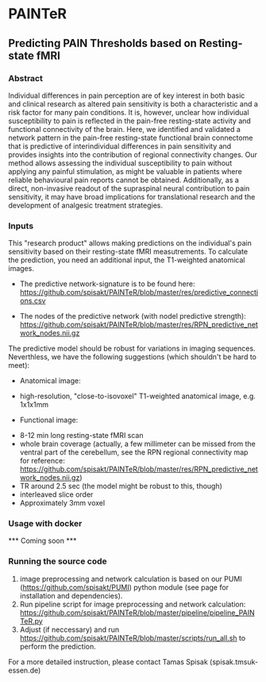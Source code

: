 # PAINTeR
## Predicting PAIN Thresholds based on Resting-state fMRI

### Abstract
Individual differences in pain perception are of key interest in both basic and clinical research as altered pain sensitivity is both a characteristic and a risk factor for many pain conditions.
It is, however, unclear how individual susceptibility to pain is reflected in the pain-free resting-state activity and functional connectivity of the brain.
Here, we identified and validated a network pattern in the pain-free resting-state functional brain connectome that is predictive of interindividual differences in pain sensitivity and provides insights into the contribution of regional connectivity changes.
Our method allows assessing the individual susceptibility to pain without applying any painful stimulation, as might be valuable in patients where reliable behavioural pain reports cannot be obtained. Additionally, as a direct, non-invasive readout of the supraspinal neural contribution to pain sensitivity, it may have broad implications for translational research and the development of analgesic treatment strategies.

### Inputs
This "research product" allows making predictions on the individual's pain sensitivity based on their resting-state fMRI measutrements. To calculate the prediction, you need an additional input, the T1-weighted anatomical images.

- The predictive network-signature is to be found here:
https://github.com/spisakt/PAINTeR/blob/master/res/predictive_connections.csv

- The nodes of the predictive network (with nodel predictive strength):
https://github.com/spisakt/PAINTeR/blob/master/res/RPN_predictive_network_nodes.nii.gz

The predictive model should be robust for variations in imaging sequences.
Neverthless, we have the following suggestions (which shouldn't be hard to meet):
* Anatomical image:
 - high-resolution, "close-to-isovoxel" T1-weighted anatomical image, e.g. 1x1x1mm
* Functional image:
 - 8-12 min long resting-state fMRI scan
 - whole brain coverage (actually, a few millimeter can be missed from the ventral part of the cerebellum, see the RPN regional connectivity map for reference: https://github.com/spisakt/PAINTeR/blob/master/res/RPN_predictive_network_nodes.nii.gz)
 - TR around 2.5 sec (the model might be robust to this, though)
 - interleaved slice order
 - Approximately 3mm voxel
 
 ### Usage with docker
 *** Coming soon ***
 
 ### Running the source code
 1. image preprocessing and network calculation is based on our PUMI (https://github.com/spisakt/PUMI) python module (see page for installation and dependencies).
 2. Run pipeline script for image preprocessing and network calculation: https://github.com/spisakt/PAINTeR/blob/master/pipeline/pipeline_PAINTeR.py
 3. Adjust (if neccessary) and run https://github.com/spisakt/PAINTeR/blob/master/scripts/run_all.sh to perform the prediction.
 
 For a more detailed instruction, please contact Tamas Spisak (spisak.tms<at>uk-essen.de)
 
 
 
